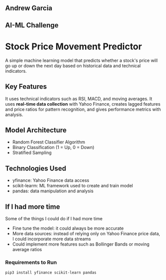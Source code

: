 ## Andrew Garcia
## AI-ML Challenge

# Stock Price Movement Predictor

A simple machine learning model that predicts whether a stock's price will go up or down the next day based on historical data and technical indicators. 

## Key Features

It uses technical indicators such as RSI, MACD, and moving averages. It uses **real-time data collection** with Yahoo Finance, creates lagged features and price ratios for pattern recognition, and gives performance metrics with analysis. 

## Model Architecture

- Random Forest Classifier Algorithm
- Binary Classification (1 = Up, 0 = Down)
- Stratified Sampling

## Technologies Used

- yfinance: Yahoo Finance data access
- scikit-learm: ML framework used to create and train model
- pandas: data manipulation and analysis


## If I had more time

Some of the things I could do if I had more time

- Fine tune the model: it could always be more accurate
- More data sources: instead of relying only on Yahoo Finance price data, I could incorporate more data streams
- Could implement more features such as Bollinger Bands or moving average ratios


### Requirements to Run

```bash
pip3 install yfinance scikit-learn pandas
```
